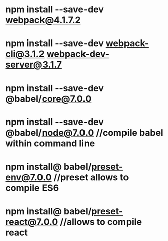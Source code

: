 # npm install --save-dev webpack@4.1.7.2

# npm install --save-dev webpack-cli@3.1.2 webpack-dev-server@3.1.7

# npm install --save-dev @babel/core@7.0.0

# npm install --save-dev @babel/node@7.0.0 //compile babel within command line

# npm install@ babel/preset-env@7.0.0 //preset allows to compile ES6

# npm install@ babel/preset-react@7.0.0 //allows to compile react
